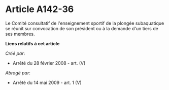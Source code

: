 # Article A142-36

Le Comité consultatif de l'enseignement sportif de la plongée subaquatique se réunit sur convocation de son président ou à la
demande d'un tiers de ses membres.

**Liens relatifs à cet article**

_Créé par_:

  - Arrêté du 28 février 2008 - art. (V)

_Abrogé par_:

  - Arrêté du 14 mai 2009 - art. 1 (V)
